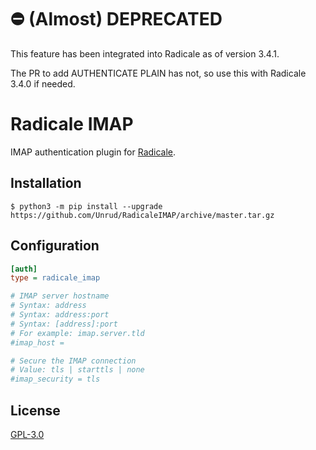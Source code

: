 # ⛔️ (Almost) DEPRECATED

This feature has been integrated into Radicale as of version 3.4.1.

The PR to add AUTHENTICATE PLAIN has not, so use this with Radicale 3.4.0 if needed.

# Radicale IMAP

IMAP authentication plugin for [Radicale](http://radicale.org/).

## Installation

```shell
$ python3 -m pip install --upgrade https://github.com/Unrud/RadicaleIMAP/archive/master.tar.gz
```

## Configuration

```ini
[auth]
type = radicale_imap

# IMAP server hostname
# Syntax: address
# Syntax: address:port
# Syntax: [address]:port
# For example: imap.server.tld
#imap_host =

# Secure the IMAP connection
# Value: tls | starttls | none
#imap_security = tls
```

## License

[GPL-3.0](https://github.com/Unrud/RadicaleIMAP/blob/master/COPYING)
